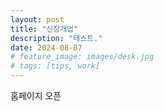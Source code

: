 ```yaml
---
layout: post
title: "신장개업"
description: "테스트."
date: 2024-08-07
# feature_image: images/desk.jpg 
# tags: [tips, work]
---
```


홈페이지 오픈
